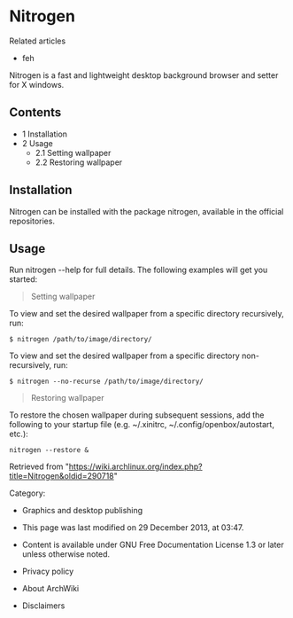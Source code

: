 Nitrogen
========

Related articles

-   feh

Nitrogen is a fast and lightweight desktop background browser and setter
for X windows.

Contents
--------

-   1 Installation
-   2 Usage
    -   2.1 Setting wallpaper
    -   2.2 Restoring wallpaper

Installation
------------

Nitrogen can be installed with the package nitrogen, available in the
official repositories.

Usage
-----

Run nitrogen --help for full details. The following examples will get
you started:

> Setting wallpaper

To view and set the desired wallpaper from a specific directory
recursively, run:

    $ nitrogen /path/to/image/directory/

To view and set the desired wallpaper from a specific directory
non-recursively, run:

    $ nitrogen --no-recurse /path/to/image/directory/

> Restoring wallpaper

To restore the chosen wallpaper during subsequent sessions, add the
following to your startup file (e.g. ~/.xinitrc,
~/.config/openbox/autostart, etc.):

    nitrogen --restore &

Retrieved from
"https://wiki.archlinux.org/index.php?title=Nitrogen&oldid=290718"

Category:

-   Graphics and desktop publishing

-   This page was last modified on 29 December 2013, at 03:47.
-   Content is available under GNU Free Documentation License 1.3 or
    later unless otherwise noted.
-   Privacy policy
-   About ArchWiki
-   Disclaimers

